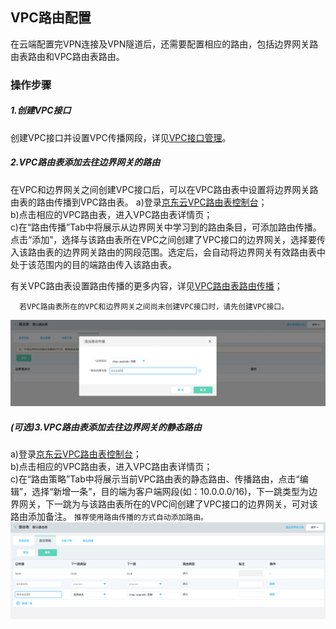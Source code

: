 ## VPC路由配置
在云端配置完VPN连接及VPN隧道后，还需要配置相应的路由，包括边界网关路由表路由和VPC路由表路由。

### 操作步骤
##### 1.创建VPC接口
创建VPC接口并设置VPC传播网段，详见[VPC接口管理](../../Operation-Guide/Border-Gateway-Management/VPC-Attachment-Configuration.md)。

##### 2.VPC路由表添加去往边界网关的路由
在VPC和边界网关之间创建VPC接口后，可以在VPC路由表中设置将边界网关路由表的路由传播到VPC路由表。
a)登录[京东云VPC路由表控制台](https://cns-console.jdcloud.com/host/routeTable/list)；  </br>
b)点击相应的VPC路由表，进入VPC路由表详情页；</br>
c)在“路由传播”Tab中将展示从边界网关中学习到的路由条目，可添加路由传播。点击“添加”，选择与该路由表所在VPC之间创建了VPC接口的边界网关，选择要传入该路由表的边界网关路由的网段范围。选定后，会自动将边界网关有效路由表中处于该范围内的目的端路由传入该路由表。

有关VPC路由表设置路由传播的更多内容，详见[VPC路由表路由传播](https://docs.jdcloud.com/cn/virtual-private-cloud/route-table-features)；

```
  若VPC路由表所在的VPC和边界网关之间尚未创建VPC接口时，请先创建VPC接口。
```
![](../../../../../image/Networking/VPN/Operation-Guide/vpcroutetable-addroutepropagation.png)

##### (可选)3.VPC路由表添加去往边界网关的静态路由
a)登录[京东云VPC路由表控制台](https://cns-console.jdcloud.com/host/routeTable/list)；  </br>
b)点击相应的VPC路由表，进入VPC路由表详情页；</br>
c)在“路由策略”Tab中将展示当前VPC路由表的静态路由、传播路由，点击“编辑”，选择“新增一条”，目的端为客户端网段(如：10.0.0.0/16)，下一跳类型为边界网关，下一跳为与该路由表所在的VPC间创建了VPC接口的边界网关，可对该路由添加备注。
``推荐使用路由传播的方式自动添加路由。``
![](../../../../../image/Networking/VPN/Operation-Guide/vpcroutetable-addroute.png)

